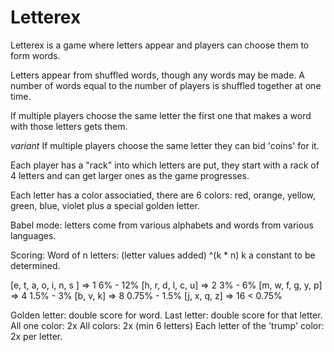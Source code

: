 Letterex
========

Letterex is a game where letters appear and
players can choose them to form words.

Letters appear from shuffled words, though
any words may be made. A number of words equal to 
the number of players is shuffled together at one time. 

If multiple players choose the same letter
the first one that makes a word with those
letters gets them. 

_variant_ If multiple players choose the same letter
they can bid 'coins' for it.

Each player has a "rack" into which letters
are put, they start with a rack of 4 letters
and can get larger ones as the game progresses.

Each letter has a color associatied, there are 6 colors:
  red, orange, yellow, green, blue, violet
  plus a special golden letter.

Babel mode: letters come from various alphabets
and words from various languages.

Scoring:
  Word of n letters: (letter values added) ^(k * n)
  k a constant to be determined.
  
  [e, t, a, o, i, n, s ] => 1 6% - 12%
  [h, r, d, l, c, u] => 2 3% - 6%
  [m, w, f, g, y, p] => 4 1.5% - 3%
  [b, v, k] => 8  0.75% - 1.5%
  [j, x, q, z] => 16 < 0.75%
  
  Golden letter: double score for word.
  Last letter: double score for that letter.
  All one color: 2x
  All colors: 2x (min 6 letters)
  Each letter of the 'trump' color: 2x per letter.
  
  